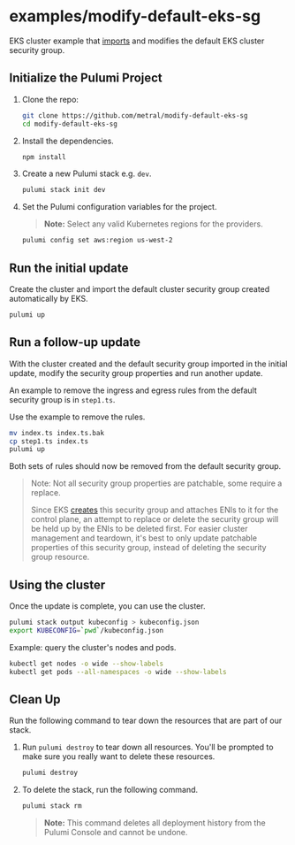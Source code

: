 # examples/modify-default-eks-sg

EKS cluster example that [imports][pulumi-import] and modifies the default EKS cluster security group.

[pulumi-import]: https://www.pulumi.com/docs/guides/adopting/import/#adopting-existing-resources

## Initialize the Pulumi Project

1.  Clone the repo:

    ```bash
    git clone https://github.com/metral/modify-default-eks-sg
    cd modify-default-eks-sg
    ```

1.  Install the dependencies.

    ```bash
    npm install
    ```

1.  Create a new Pulumi stack e.g. `dev`.

    ```bash
    pulumi stack init dev
    ```

1. Set the Pulumi configuration variables for the project.

    > **Note:** Select any valid Kubernetes regions for the providers.

    ```bash
    pulumi config set aws:region us-west-2
    ```

## Run the initial update

Create the cluster and import the default cluster security group created
automatically by EKS.

```bash
pulumi up
```

## Run a follow-up update

With the cluster created and the default security group imported in the initial
update, modify the security group properties and run another update.

An example to remove the ingress and egress rules from the default security
group is in `step1.ts`.

Use the example to remove the rules.

```bash
mv index.ts index.ts.bak
cp step1.ts index.ts
pulumi up
```

Both sets of rules should now be removed from the default security group.

> Note: Not all security group properties are patchable, some require a replace.
>
> Since EKS [creates][eks-default-sec-group] this security group
> and attaches ENIs to it for the control plane, an attempt to replace or delete the security group 
> will be held up by the ENIs  to be deleted first. For easier cluster management and
> teardown, it's best to only update patchable properties of this security group,
> instead of deleting the security group resource.

[eks-default-sec-group]: https://docs.aws.amazon.com/eks/latest/userguide/sec-group-reqs.html

## Using the cluster

Once the update is complete, you can use the cluster.

```bash
pulumi stack output kubeconfig > kubeconfig.json
export KUBECONFIG=`pwd`/kubeconfig.json
```

Example: query the cluster's nodes and pods.

```bash
kubectl get nodes -o wide --show-labels
kubectl get pods --all-namespaces -o wide --show-labels
```

## Clean Up

Run the following command to tear down the resources that are part of our
stack.

1. Run `pulumi destroy` to tear down all resources.  You'll be prompted to make
   sure you really want to delete these resources.

   ```bash
   pulumi destroy
   ```

1. To delete the stack, run the following command.

   ```bash
   pulumi stack rm
   ```
   > **Note:** This command deletes all deployment history from the Pulumi
   > Console and cannot be undone.
